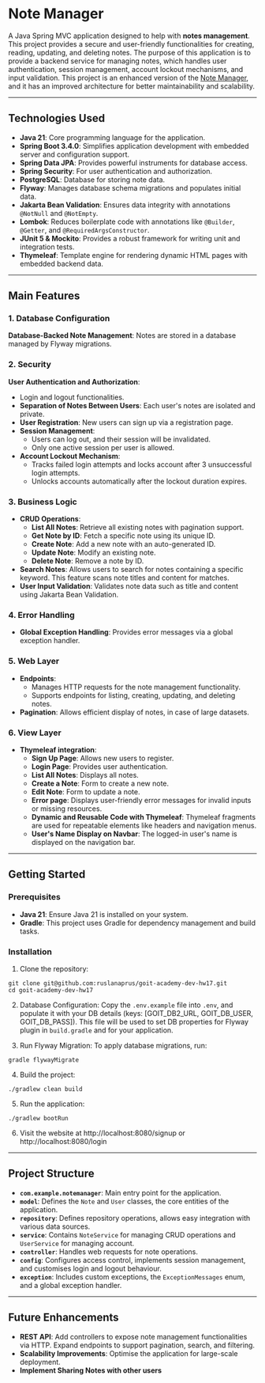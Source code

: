 # Note Manager

A Java Spring MVC application designed to help with **notes management**. This project provides a secure and user-friendly functionalities for creating, reading, updating, and deleting notes.
The purpose of this application is to provide a backend service for managing notes, which handles user authentication, session management, account lockout mechanisms, and input validation.
This project is an enhanced version of the [Note Manager](https://github.com/ruslanaprus/goit-academy-dev-hw16), and it has an improved architecture for better maintainability and scalability.

---

## Technologies Used

- **Java 21**: Core programming language for the application.
- **Spring Boot 3.4.0**: Simplifies application development with embedded server and configuration support.
- **Spring Data JPA**: Provides powerful instruments for database access.
- **Spring Security**: For user authentication and authorization.
- **PostgreSQL**: Database for storing note data.
- **Flyway**: Manages database schema migrations and populates initial data.
- **Jakarta Bean Validation**: Ensures data integrity with annotations `@NotNull` and `@NotEmpty`.
- **Lombok**: Reduces boilerplate code with annotations like `@Builder`, `@Getter`, and `@RequiredArgsConstructor`.
- **JUnit 5 & Mockito**: Provides a robust framework for writing unit and integration tests.
- **Thymeleaf**: Template engine for rendering dynamic HTML pages with embedded backend data.

---

## Main Features

### 1. Database Configuration
**Database-Backed Note Management**: Notes are stored in a database managed by Flyway migrations.

### 2. Security
**User Authentication and Authorization**:
- Login and logout functionalities.
- **Separation of Notes Between Users**: Each user's notes are isolated and private.
- **User Registration**: New users can sign up via a registration page.
- **Session Management**:
  - Users can log out, and their session will be invalidated.
  - Only one active session per user is allowed.
- **Account Lockout Mechanism**:
  - Tracks failed login attempts and locks account after 3 unsuccessful login attempts.
  - Unlocks accounts automatically after the lockout duration expires.

### 3. Business Logic
- **CRUD Operations**:
  - **List All Notes**: Retrieve all existing notes with pagination support.
  - **Get Note by ID**: Fetch a specific note using its unique ID.
  - **Create Note**: Add a new note with an auto-generated ID.
  - **Update Note**: Modify an existing note.
  - **Delete Note**: Remove a note by ID.
- **Search Notes**: Allows users to search for notes containing a specific keyword. This feature scans note titles and content for matches.
- **User Input Validation**: Validates note data such as title and content using Jakarta Bean Validation.

### 4. Error Handling
- **Global Exception Handling**: Provides error messages via a global exception handler.

### 5. Web Layer
- **Endpoints**: 
  - Manages HTTP requests for the note management functionality.
  - Supports endpoints for listing, creating, updating, and deleting notes.
- **Pagination**: Allows efficient display of notes, in case of large datasets.

### 6. View Layer
- **Thymeleaf integration**:
  - **Sign Up Page**: Allows new users to register.
  - **Login Page**: Provides user authentication.
  - **List All Notes**: Displays all notes.
  - **Create a Note**: Form to create a new note.
  - **Edit Note**: Form to update a note.
  - **Error page**: Displays user-friendly error messages for invalid inputs or missing resources.
  - **Dynamic and Reusable Code with Thymeleaf**: Thymeleaf fragments are used for repeatable elements like headers and navigation menus.
  - **User's Name Display on Navbar**: The logged-in user's name is displayed on the navigation bar.

---

## Getting Started

### Prerequisites

- **Java 21**: Ensure Java 21 is installed on your system.
- **Gradle**: This project uses Gradle for dependency management and build tasks.

### Installation

1. Clone the repository:
```shell
git clone git@github.com:ruslanaprus/goit-academy-dev-hw17.git
cd goit-academy-dev-hw17
```
2. Database Configuration: Copy the `.env.example` file into `.env`, and populate it with your DB details (keys: [GOIT_DB2_URL, GOIT_DB_USER, GOIT_DB_PASS]). This file will be used to set DB properties for Flyway plugin in `build.gradle` and for your application.


3. Run Flyway Migration: To apply database migrations, run:
```shell
gradle flywayMigrate
```
4. Build the project:
```shell
./gradlew clean build
```
5. Run the application:
```shell
./gradlew bootRun
```
6. Visit the website at http://localhost:8080/signup or http://localhost:8080/login

---

## Project Structure

- **`com.example.notemanager`**: Main entry point for the application.
- **`model`**: Defines the `Note` and `User` classes, the core entities of the application.
- **`repository`**: Defines repository operations, allows easy integration with various data sources.
- **`service`**: Contains `NoteService` for managing CRUD operations and `UserService` for managing account.
- **`controller`**: Handles web requests for note operations.
- **`config`**: Configures access control, implements session management, and customises login and logout behaviour.
- **`exception`**: Includes custom exceptions, the `ExceptionMessages` enum, and a global exception handler.

---

## Future Enhancements

- **REST API**: Add controllers to expose note management functionalities via HTTP. Expand endpoints to support pagination, search, and filtering.
- **Scalability Improvements**: Optimise the application for large-scale deployment.
- **Implement Sharing Notes with other users**